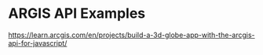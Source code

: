 # ARGIS API Examples

https://learn.arcgis.com/en/projects/build-a-3d-globe-app-with-the-arcgis-api-for-javascript/
